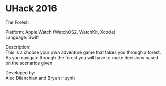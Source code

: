 # UHack 2016

The Forest:<br>

Platform: Apple Watch (WatchOS2, WatchKit, Xcode) <br>
Language: Swift<br>

Description:<br>
This is a choose your own adventure game that takes you through a forest. As you
navigate through the forest you will have to make decisions based on the scenarios
given<br>

Developed by:<br>
Alec Dilanchian and Bryan Huynh